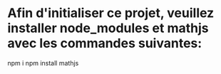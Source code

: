 #  Afin d'initialiser ce projet, veuillez installer node_modules et mathjs avec les commandes suivantes:
npm i
npm install mathjs


